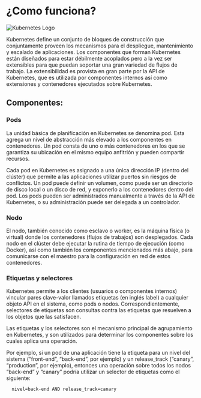 # ¿Como funciona?

![Kubernetes Logo](https://unpocodejava.files.wordpress.com/2020/01/image006.jpg)

Kubernetes define un conjunto de bloques de construcción que conjuntamente proveen los mecanismos para el despliegue, mantenimiento y escalado de aplicaciones. Los componentes que forman Kubernetes están diseñados para estar débilmente acoplados pero a la vez ser extensibles para que puedan soportar una gran variedad de flujos de trabajo. La extensibilidad es provista en gran parte por la API de Kubernetes, que es utilizada por componentes internos así como extensiones y contenedores ejecutados sobre Kubernetes.

## Componentes:

### Pods

La unidad básica de planificación en Kubernetes se denomina pod. Esta agrega un nivel de abstracción más elevado a los componentes en contenedores. Un pod consta de uno o más contenedores en los que se garantiza su ubicación en el mismo equipo anfitrión y pueden compartir recursos. 

Cada pod en Kubernetes es asignado a una única dirección IP (dentro del clúster) que permite a las aplicaciones utilizar puertos sin riesgos de conflictos. Un pod puede definir un volumen, como puede ser un directorio de disco local o un disco de red, y exponerlo a los contenedores dentro del pod. Los pods pueden ser administrados manualmente a través de la API de Kubernetes, o su administración puede ser delegada a un controlador.

### Nodo

El nodo, también conocido como esclavo o worker, es la máquina física (o virtual) donde los contenedores (flujos de trabajos) son desplegados. Cada nodo en el clúster debe ejecutar la rutina de tiempo de ejecución (como Docker), así como también los componentes mencionados más abajo, para comunicarse con el maestro para la configuración en red de estos contenedores.

### Etiquetas y selectores

Kubernetes permite a los clientes (usuarios o componentes internos) vincular pares clave-valor llamados etiquetas (en inglés label) a cualquier objeto API en el sistema, como pods o nodos. Correspondientemente, selectores de etiquetas son consultas contra las etiquetas que resuelven a los objetos que las satisfacen​.

Las etiquetas y los selectores son el mecanismo principal de agrupamiento en Kubernetes, y son utilizados para determinar los componentes sobre los cuales aplica una operación.

Por ejemplo, si un pod de una aplicación tiene la etiqueta para un nivel del sistema (“front-end”, “back-end”, por ejemplo) y un release_track (“canary”, “production”, por ejemplo), entonces una operación sobre todos los nodos “back-end” y “canary” podría utilizar un selector de etiquetas como el siguiente:

      nivel=back-end AND release_track=canary